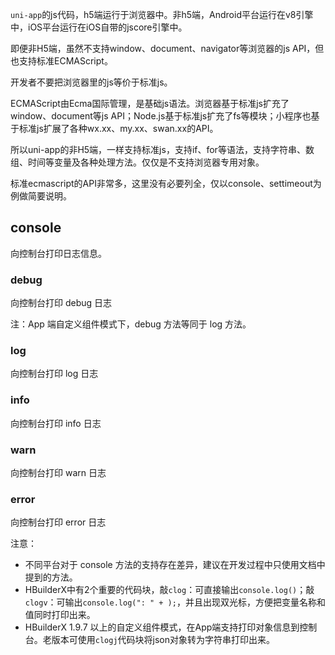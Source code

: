`uni-app`的js代码，h5端运行于浏览器中。非h5端，Android平台运行在v8引擎中，iOS平台运行在iOS自带的jscore引擎中。

即便非H5端，虽然不支持window、document、navigator等浏览器的js API，但也支持标准ECMAScript。

开发者不要把浏览器里的js等价于标准js。

ECMAScript由Ecma国际管理，是基础js语法。浏览器基于标准js扩充了window、document等js API；Node.js基于标准js扩充了fs等模块；小程序也基于标准js扩展了各种wx.xx、my.xx、swan.xx的API。

所以uni-app的非H5端，一样支持标准js，支持if、for等语法，支持字符串、数组、时间等变量及各种处理方法。仅仅是不支持浏览器专用对象。

标准ecmascript的API非常多，这里没有必要列全，仅以console、settimeout为例做简要说明。

## console
向控制台打印日志信息。
### debug
向控制台打印 debug 日志

注：App 端自定义组件模式下，debug 方法等同于 log 方法。
### log
向控制台打印 log 日志
### info
向控制台打印 info 日志
### warn
向控制台打印 warn 日志
### error
向控制台打印 error 日志

注意：

- 不同平台对于 console 方法的支持存在差异，建议在开发过程中只使用文档中提到的方法。
- HBuilderX中有2个重要的代码块，敲`clog`：可直接输出`console.log()`；敲`clogv`：可输出`console.log(": " + );`，并且出现双光标，方便把变量名称和值同时打印出来。
- HBuilderX 1.9.7 以上的自定义组件模式，在App端支持打印对象信息到控制台。老版本可使用`clogj`代码块将json对象转为字符串打印出来。
